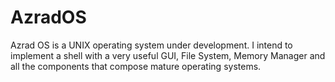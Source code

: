 # AzradOS
 Azrad OS is a UNIX operating system under development. I intend to implement a shell with a very useful GUI, File System, Memory Manager and all the components that compose mature operating systems.
